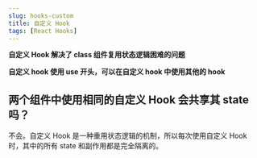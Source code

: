 ```yaml
---
slug: hooks-custom
title: 自定义 Hook
tags: [React Hooks]
---
```


**自定义 Hook 解决了 class 组件复用状态逻辑困难的问题**

**自定义 hook 使用 use 开头，可以在自定义 hook 中使用其他的 hook**

## 两个组件中使用相同的自定义 Hook 会共享其 state 吗？

不会。自定义 Hook 是一种重用状态逻辑的机制，所以每次使用自定义 Hook 时，其中的所有 state 和副作用都是完全隔离的。
